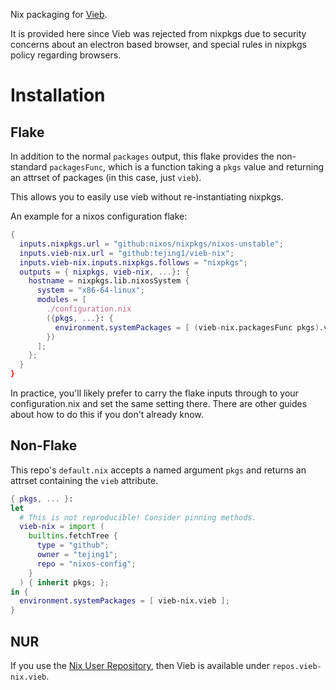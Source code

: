 Nix packaging for [Vieb](https://github.com/Jelmerro/Vieb).

It is provided here since Vieb was rejected from nixpkgs due to security concerns about an electron based browser, and special rules in nixpkgs policy regarding browsers.

# Installation

## Flake

In addition to the normal `packages` output, this flake provides the non-standard `packagesFunc`, which is a function taking a `pkgs` value and returning an attrset of packages (in this case, just `vieb`).

This allows you to easily use vieb without re-instantiating nixpkgs.

An example for a nixos configuration flake:

```nix
{
  inputs.nixpkgs.url = "github:nixos/nixpkgs/nixos-unstable";
  inputs.vieb-nix.url = "github:tejing1/vieb-nix";
  inputs.vieb-nix.inputs.nixpkgs.follows = "nixpkgs";
  outputs = { nixpkgs, vieb-nix, ...}: {
    hostname = nixpkgs.lib.nixosSystem {
      system = "x86-64-linux";
      modules = [
        ./configuration.nix
        ({pkgs, ...}: {
          environment.systemPackages = [ (vieb-nix.packagesFunc pkgs).vieb ];
        })
      ];
    };
  }
}
```

In practice, you'll likely prefer to carry the flake inputs through to your configuration.nix and set the same setting there. There are other guides about how to do this if you don't already know.

## Non-Flake

This repo's `default.nix` accepts a named argument `pkgs` and returns an attrset containing the `vieb` attribute.

```nix
{ pkgs, ... }:
let
  # This is not reproducible! Consider pinning methods.
  vieb-nix = import (
    builtins.fetchTree {
      type = "github";
      owner = "tejing1";
      repo = "nixos-config";
    }
  ) { inherit pkgs; };
in {
  environment.systemPackages = [ vieb-nix.vieb ];
}
```

## NUR

If you use the [Nix User Repository](https://github.com/nix-community/NUR), then Vieb is available under `repos.vieb-nix.vieb`.

